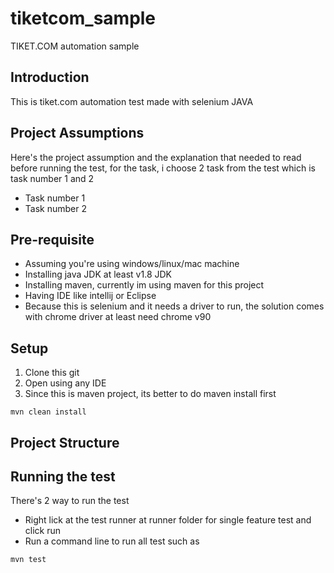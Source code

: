 # tiketcom_sample
TIKET.COM automation sample

## Introduction

This is tiket.com automation test made with selenium JAVA

## Project Assumptions
Here's the project assumption and the explanation that needed to read before running the test, for the task, i choose 2 task from the test which is task number 1 and 2
* Task number 1
* Task number 2

## Pre-requisite

* Assuming you're using windows/linux/mac machine
* Installing java JDK at least v1.8 JDK
* Installing maven, currently im using maven for this project
* Having IDE like intellij or Eclipse 
* Because this is selenium and it needs a driver to run, the solution comes with chrome driver at least need chrome v90

## Setup

1. Clone this git
2. Open using any IDE
3. Since this is maven project, its better to do maven install first
```
mvn clean install
```


## Project Structure


## Running the test
There's 2 way to run the test
* Right lick at the test runner at runner folder for single feature test and click run
* Run a command line to run all test such as
 ```
mvn test 
```
